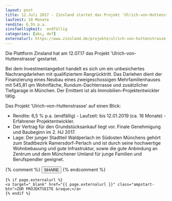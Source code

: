 ```yaml
---
layout: post
title: 12.Juli 2017 - Zinsland startet das Projekt 'Ulrich-von-Huttenstrasse'
laufzeit: 18 Monate
rendite: 6,5% p.a.
zinsfaelligkeit:  endfällig
categories: [abc, def]
externalurl: https://www.zinsland.de/projekte/ulrich-von-huttenstrasse
---
```


<p>Die Plattform Zinsland hat am 12.07.17 das Projekt 'Ulrich-von-Huttenstrasse' gestartet.</p>

<p>Bei dem Investmentangebot handelt es sich um ein unbesichertes Nachrangdarlehen mit qualifiziertem Rangrücktritt. Das Darlehen dient der Finanzierung eines Neubau eines zweigeschossigen Mehrfamilienhauses mit 545,81 qm Wohnfläche, Rundum-Dachterrasse und zusätzlicher Tiefgarage in München. Der Emittent ist als Immobilien-Projektentwickler tätig.</p>

<p>Das Projekt 'Ulrich-von-Huttenstrasse' auf einen Blick:</p>
<ul>
    <li>Rendite: 6,5 % p.a. (endfällig) - Laufzeit: bis 12.01.2019 (ca. 18 Monate) - Erfahrener Projektentwickler.</li>
    <li>Der Vertrag für den Grundstücksankauf liegt vor. Finale Genehmigung und Baubeginn im 2. HJ 2017.</li>
    <li>Lage: Der junger Stadtteil Waldperlach im Südosten Münchens gehört zum Stadtbezirk
Ramersdorf-Perlach und ist durch seine hochwertige Wohnbebauung und gute Infrastruktur, sowie die gute Anbindung
an Zentrum und dem Münchener Umland für junge Familien und Berufspendler geeignet.</li>
</ul>

<div class="blogbottom">
    {% comment %}
    <button>SHARE</button>
    {% endcomment %}

    {% if page.externalurl %}
    <a target="_blank" href="{{ page.externalurl }}" class="ampstart-btn">ZUR PROJEKTSEITE &raquo;</a>
    {% endif %}
    
</div>

